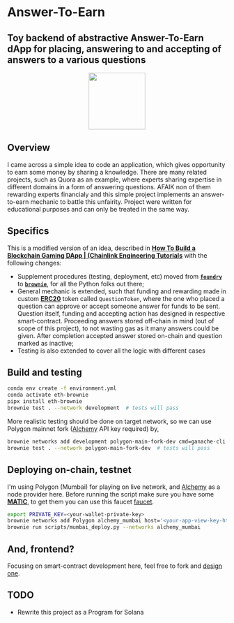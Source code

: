 # Answer-To-Earn
## Toy backend of abstractive Answer-To-Earn dApp for placing, answering to and accepting of answers to a various questions

<p align="center">
    <img src="https://img.shields.io/badge/100%25-blockchained-blueviolet" height="130">
</p>

## Overview
I came across a simple idea to code an application, which gives opportunity to earn some money by sharing a knowledge. There are many related projects, such as Quora as an example, where experts sharing expertise in different domains in a form of answering questions. AFAIK non of them rewarding experts financialy and this simple project implements an answer-to-earn mechanic to battle this unfairity. Project were written for educational purposes and can only be treated in the same way.

## Specifics
This is a modified version of an idea, described in [**How To Build a Blockchain Gaming DApp | (Chainlink Engineering Tutorials**](https://www.youtube.com/watch?v=niqxn57vx9k) with the following changes:
- Supplement procedures (testing, deployment, etc) moved from [**`foundry`**](https://github.com/foundry-rs/foundry) to [**`brownie`**](https://github.com/eth-brownie/brownie), for all the Python folks out there;
- General mechanic is extended, such that funding and rewarding made in custom [**ERC20**](https://github.com/OpenZeppelin/openzeppelin-contracts/blob/master/contracts/token/ERC20/ERC20.sol) token called `QuestionToken`, where the one who placed a question can approve or accept someone answer for funds to be sent. Question itself, funding and accepting action has designed in respective smart-contract. Proceeding answers stored off-chain in mind (out of scope of this project), to not wasting gas as it many answers could be given. After completion accepted answer stored on-chain and question marked as inactive;
- Testing is also extended to cover all the logic with different cases

## Build and testing
```bash
conda env create -f environment.yml
conda activate eth-brownie
pipx install eth-brownie
brownie test . --network development  # tests will pass
```

More realistic testing should be done on target network, so we can use Polygon mainnet fork ([Alchemy](https://www.alchemy.com) API key required) by,
```bash
brownie networks add development polygon-main-fork-dev cmd=ganache-cli host=http://127.0.0.1 chain_id=137 fork='https://polygon-mainnet.g.alchemy.com/v2/<your-alchemy-api-key>' accounts=10 mnemonic=brownie port=8545
brownie test . --network polygon-main-fork-dev  # tests will pass
```

## Deploying on-chain, testnet
I'm using Polygon (Mumbai) for playing on live network, and [Alchemy](https://www.alchemy.com) as a node provider here. Before running the script make sure you have some [**MATIC**](https://coinmarketcap.com/ru/currencies/polygon/), to get them you can use this faucet [faucet](https://mumbaifaucet.com/).

```bash
export PRIVATE_KEY=<your-wallet-private-key>
brownie networks add Polygon alchemy_mumbai host='<your-app-view-key-https>' name='Mumbai (Alchemy)' chainid=80001 explorer='<mumbai-explorer-address>'
brownie run scripts/mumbai_deploy.py --networks alchemy_mumbai
```

## And, frontend?
Focusing on smart-contract development here, feel free to fork and [design one](https://youtu.be/niqxn57vx9k?t=3393).

## TODO
- Rewrite this project as a Program for Solana
